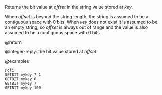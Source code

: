 Returns the bit value at _offset_ in the string value stored at _key_.

When _offset_ is beyond the string length, the string is assumed to be a
contiguous space with 0 bits. When _key_ does not exist it is assumed to be an
empty string, so _offset_ is always out of range and the value is also assumed
to be a contiguous space with 0 bits.

@return

@integer-reply: the bit value stored at _offset_.

@examples

    @cli
    SETBIT mykey 7 1
    GETBIT mykey 0
    GETBIT mykey 7
    GETBIT mykey 100


